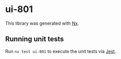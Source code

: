# ui-801

This library was generated with [Nx](https://nx.dev).

## Running unit tests

Run `nx test ui-801` to execute the unit tests via [Jest](https://jestjs.io).
